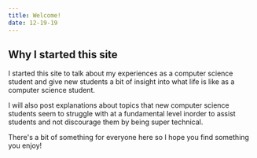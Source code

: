 ```yaml
---
title: Welcome!
date: 12-19-19
---
```


## Why I started this site

I started this site to talk about my experiences as a computer science student and give new students a bit of insight into what life is like as a computer science student.

I will also post explanations about topics that new computer science students seem to struggle with at a fundamental level inorder to assist students and not discourage them by being super technical.

There's a bit of something for everyone here so I hope you find something you enjoy!